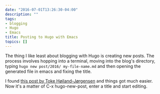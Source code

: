 ```yaml
---
date: "2016-07-01T13:26:30-04:00"
description: ""
tags:
- blogging
- Hugo
- Emacs
title: Posting to Hugo with Emacs
topics: []
---
```


The thing I like least about blogging with Hugo is creating new posts. The
process involves hopping into a terminal, moving into the blog's directory,
typing `hugo new post/2016/ my-file-name.md` and then opening the generated file
in emacs and fixing the title.

I found
[this post by Toke Høiland-Jørgensen](https://blog.tohojo.dk/2015/10/integrating-hugo-into-emacs.html)
and things got much easier. Now it's a matter of C-x hugo-new-post, enter a
title and start editing.
